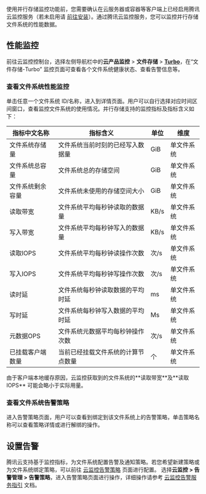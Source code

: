 

使用并行存储监控功能前，您需要确认在云服务器或容器等客户端上已经启用腾讯云监控服务（若未启用请 [前往安装](https://cloud.tencent.com/document/product/248/6211)）。通过腾讯云监控服务，您可以监控并行存储文件系统的性能数据。

## 性能监控

前往云监控控制台，选择左侧导航栏中的**云产品监控** > **文件存储** > **[Turbo](https://console.cloud.tencent.com/monitor/product/turbo)**，在“文件存储-Turbo” 监控页面可查看各个文件系统健康状态、查看告警信息等。

### 查看文件系统性能监控

单击任意一个文件系统 ID/名称，进入到详情页面。用户可以自行选择对应时间区间窗口，查看监控文件系统的使用情况。并行存储支持的监控指标及指标含义如下：

| 指标中文名称     | 指标含义                           | 单位 | 维度       |
| ---------------- | ---------------------------------- | ---- | ---------- |
| 文件系统存储量   | 文件系统当前时刻的已经写入数据量   | GiB  | 单文件系统 |
| 文件系统总容量   | 文件系统总的存储空间               | GiB  | 单文件系统 |
| 文件系统剩余容量 | 文件系统未使用的存储空间大小       | GiB  | 单文件系统 |
| 读取带宽         | 文件系统平均每秒钟读取的数据量     | KB/s | 单文件系统 |
| 写入带宽         | 文件系统平均每秒钟写入的数据量     | KB/s | 单文件系统 |
| 读取IOPS         | 文件系统平均每秒钟读操作次数       | 次/s | 单文件系统 |
| 写入IOPS         | 文件系统平均每秒钟写操作次数       | 次/s | 单文件系统 |
| 读时延           | 文件系统每秒钟读取数据的平均时延   | ms   | 单文件系统 |
| 写时延           | 文件系统每秒钟写入数据的平均时延   | Ms   | 单文件系统 |
| 元数据OPS        | 文件系统元数据平均每秒钟操作次数   | 次/s | 单文件系统 |
| 已挂载客户端数量 | 当前已经挂载文件系统的计算节点数量 | 个   | 单文件系统 |


<dx-alert infotype="notice" title="">
由于客户端本地缓存原因，云监控获取到的文件系统的**读取带宽**及**读取 IOPS** 可能会略小于实际用量。
</dx-alert>



### 查看文件系统告警策略
进入告警策略页面，用户可以查看到绑定到该文件系统上的告警策略，单击策略名称可以查看策略详情或进行解绑的操作。

## 设置告警

腾讯云支持基于监控指标，为文件系统配置告警及通知策略。若您希望新建策略或为文件系统绑定策略，可以前往 [云监控告警策略](https://console.cloud.tencent.com/monitor/policylist) 页面进行配置。
选择**云监控 > 告警管理 > 告警策略**，进入告警策略页面进行操作，详细操作请参考 [云监控告警服务指引](https://cloud.tencent.com/document/product/248/6126) 文档。

